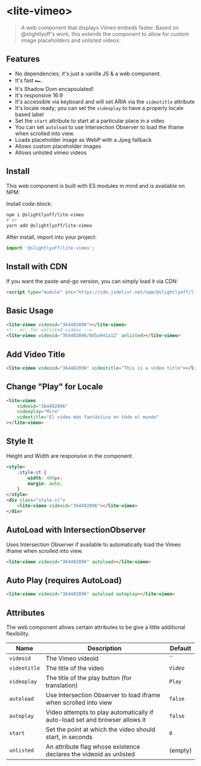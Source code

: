 # \<lite-vimeo\>

> A web component that displays Vimeo embeds faster. Based on @slightlyoff's work, this extends the component to allow for custom image placeholders and unlisted videos.

## Features

-   No dependencies; it's just a vanilla JS & a web component.
-   It's fast 🏎️.
-   It's Shadow Dom encapsulated!
-   It's responsive 16:9
-   It's accessible via keyboard and will set ARIA via the `videotitle` attribute
-   It's locale ready; you can set the `videoplay` to have a properly locale based label
-   Set the `start` attribute to start at a particular place in a video
-   You can set `autoload` to use Intersection Observer to load the iframe when scrolled into view.
-   Loads placeholder image as WebP with a Jpeg fallback
-   Allows custom placeholder images
-   Allows unlisted vimeo videos

## Install

This web component is built with ES modules in mind and is
available on NPM:

Install code-block:

```sh
npm i @slightlyoff/lite-vimeo
# or
yarn add @slightlyoff/lite-vimeo
```

After install, import into your project:

```js
import '@slightlyoff/lite-vimeo';
```

## Install with CDN

If you want the paste-and-go version, you can simply load it via CDN:

```html
<script type="module" src="https://cdn.jsdelivr.net/npm/@slightlyoff/lite-vimeo@0.1.1/lite-vimeo.js">
```

## Basic Usage

```html
<lite-vimeo videoid="364402896"></lite-vimeo>
<!-- or, for unlisted videos -->
<lite-vimeo videoid="364402896/8d5a941a12" unlisted></lite-vimeo>
```

## Add Video Title

```html
<lite-vimeo videoid="364402896" videotitle="This is a video title"></lite-vimeo>
```

## Change "Play" for Locale</h3>

```html
<lite-vimeo
	videoid="364402896"
	videoplay="Mire"
	videotitle="El vídeo más fantástico en tódo el mundo"
></lite-vimeo>
```

## Style It

Height and Width are responsive in the component.

```html
<style>
	.style-it {
		width: 400px;
		margin: auto;
	}
</style>
<div class="style-it">
	<lite-vimeo videoid="364402896"></lite-vimeo>
</div>
```

## AutoLoad with IntersectionObserver

Uses Intersection Observer if available to automatically load the Vimeo iframe when scrolled into view.

```html
<lite-vimeo videoid="364402896" autoload></lite-vimeo>
```

## Auto Play (requires AutoLoad)

```html
<lite-vimeo videoid="364402896" autoload autoplay></lite-vimeo>
```

## Attributes

The web component allows certain attributes to be give a little additional
flexibility.

| Name         | Description                                                                 | Default |
| ------------ | --------------------------------------------------------------------------- | ------- |
| `videoid`    | The Vimeo videoid                                                           | ``      |
| `videotitle` | The title of the video                                                      | `Video` |
| `videoplay`  | The title of the play button (for translation)                              | `Play`  |
| `autoload`   | Use Intersection Observer to load iframe when scrolled into view            | `false` |
| `autoplay`   | Video attempts to play automatically if auto-load set and browser allows it | `false` |
| `start`      | Set the point at which the video should start, in seconds                   | `0`     |
| `unlisted`   | An attribute flag whose existence declares the videoid as unlisted          | (empty) |
